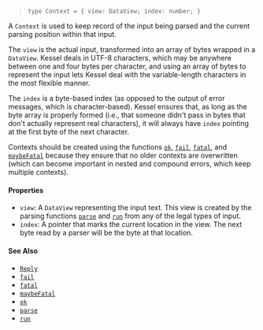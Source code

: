 <!--
 Copyright (c) 2020 Thomas J. Otterson
 
 This software is released under the MIT License.
 https://opensource.org/licenses/MIT
-->

> `type Context = { view: DataView; index: number; }`

A `Context` is used to keep record of the input being parsed and the current parsing position within that input.

The `view` is the actual input, transformed into an array of bytes wrapped in a `DataView`. Kessel deals in UTF-8 characters, which may be anywhere between one and four bytes per character, and using an array of bytes to represent the input lets Kessel deal with the variable-length characters in the most flexible manner.

The `index` is a byte-based index (as opposed to the output of error messages, which is character-based). Kessel ensures that, as long as the byte array is properly formed (i.e., that someone didn't pass in bytes that don't actually represent real characters), it will always have `index` pointing at the first byte of the next character.

Contexts should be created using the functions [`ok`](../tools/ok.md), [`fail`](../tools/fail.md), [`fatal`](../tools/fatal.md), and [`maybeFatal`](../tools/maybefatal.md) because they ensure that no older contexts are overwritten (which can become important in nested and compound errors, which keep multiple contexts).

#### Properties

* `view`: A `DataView` representing the input text. This view is created by the parsing functions [`parse`](../tools/parse.md) and [`run`](../tools/run.md) from any of the legal types of input.
* `index`: A pointer that marks the current location in the view. The next byte read by a parser will be the byte at that location.

#### See Also

* [`Reply`](reply.md)
* [`fail`](../tools/fail.md)
* [`fatal`](../tools/fatal.md)
* [`maybeFatal`](../tools/maybefatal.md)
* [`ok`](../tools/ok.md)
* [`parse`](../tools/parse.md)
* [`run`](../tools/run.md)